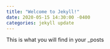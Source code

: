```yaml
---
title: "Welcome to Jekyll!"
date: 2020-05-15 14:30:00 -0400
categories: jekyll update
---
```


This is what you will find in your _posts

